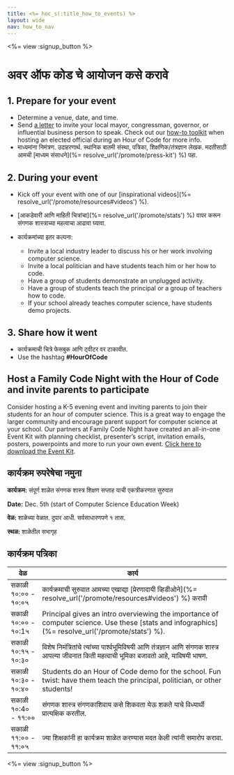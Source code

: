 ```yaml
---
title: <%= hoc_s(:title_how_to_events) %>
layout: wide
nav: how_to_nav
---
```

<%= view :signup_button %>

# अवर ऑफ कोड चे आयोजन कसे करावे

## 1. Prepare for your event

- Determine a venue, date, and time.
- Send [a letter](https://docs.google.com/a/code.org/document/d/1eP41sKW7y0qq_JvkRIgZK8dWYICaGRZ4CCDETXa78wY/edit) to invite your local mayor, congressman, governor, or influential business person to speak. Check out our [how-to toolkit](%=resolve_url('/files/elected-official.pdf')%) when hosting an elected official during an Hour of Code for more info.
- माध्यमांना निमंत्रण. उदाहरणार्थ. स्थानिक बातमी संस्था, पत्रिका, शिक्षणिक/तंत्रज्ञान लेखक. मदतीसाठी आमची [माध्यम संसाधने](%= resolve_url('/promote/press-kit') %) पहा.

## 2. During your event

- Kick off your event with one of our [inspirational videos](%= resolve_url('/promote/resources#videos') %).
- [आकडेवारी आणि माहिती चित्रांचा](%= resolve_url('/promote/stats') %) वापर करून संगणक शास्त्राच्या महत्वाचा आढावा घ्यावा.   
      
    
- कार्यक्रमांच्या इतर कल्पना: 
    - Invite a local industry leader to discuss his or her work involving computer science.
    - Invite a local politician and have students teach him or her how to code.
    - Have a group of students demonstrate an unplugged activity.
    - Have a group of students teach the principal or a group of teachers how to code.
    - If your school already teaches computer science, have students demo projects.

## 3. Share how it went

- कार्यक्रमाची चित्रे फेसबुक आणि ट्वीटर वर टाकावीत. 
- Use the hashtag **#HourOfCode**

## Host a Family Code Night with the Hour of Code and invite parents to participate

Consider hosting a K-5 evening event and inviting parents to join their students for an hour of computer science. This is a great way to engage the larger community and encourage parent support for computer science at your school. Our partners at Family Code Night have created an all-in-one Event Kit with planning checklist, presenter’s script, invitation emails, posters, powerpoints and more to run your own event. [Click here to download the Event Kit](http://www.familycodenight.org/DownloadCodeDotOrg.html).

## कार्यक्रम रुपरेषेचा नमुना

**कार्यक्रम:** संपूर्ण शाळेत संगणक शास्त्र शिक्षण सप्ताह याची एकत्रीकरणात सुरुवात

**Date:** Dec. 5th (start of Computer Science Education Week)

**वेळ:** शाळेच्या वेळात. दुपार आधी. सर्वसाधारणपणे १ तास.

**स्थळ:** शाळेतील सभागृह   
  


## कार्यक्रम पत्रिका

| वेळ                 | कार्य                                                                                                                                            |
| ------------------- | ------------------------------------------------------------------------------------------------------------------------------------------------ |
| सकाळी १०:०० - १०:०५ | कार्यक्रमाची सुरुवात आमच्या एखाद्या [प्रेरणादायी व्हिडीओने](%= resolve_url('/promote/resources#videos') %) करावी                                 |
| सकाळी १०:०० - १०:1५ | Principal gives an intro overviewing the importance of computer science. Use these [stats and infographics](%= resolve_url('/promote/stats') %). |
| सकाळी १०:१५ - १०:३० | विशेष निमंत्रितांचे त्यांच्या पार्श्वभूमिविषयी आणि तंत्रज्ञान आणि संगणक शास्त्र आपल्या जीवनात किती महत्वाची भूमिका बजावतो आहे, याविषयी भाषण.     |
| सकाळी १०:३० - १०:४० | Students do an Hour of Code demo for the school. Fun twist: have them teach the principal, politician, or other students!                        |
| सकाळी १०:4० - ११:०० | संगणक शास्त्र संगणकाशिवाय कसे शिकवता येऊ शकते याचे विध्यार्थी प्रात्यक्षिक करतील.                                                                |
| सकाळी ११:०० - ११:०५ | ज्या शिक्षकांनी हा कार्यक्रम शाळेत करण्यास मदत केली त्यांनी समारोप करावा.                                                                        |

<%= view :signup_button %>